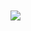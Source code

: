 

 
  <a href="https://github.com/JoshuaMartine/JoshuaMartine">
 
</a>
 <br> <br>
  <img align="center" src="https://github-readme-stats.vercel.app/api/wakatime?username=@JoshuaMartine&theme=transparent">
  

  <br>

 
</p>
